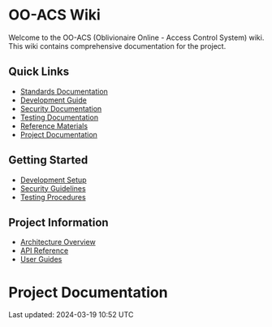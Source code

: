 # OO-ACS Wiki

Welcome to the OO-ACS (Oblivionaire Online - Access Control System) wiki. This wiki contains comprehensive documentation for the project.

## Quick Links
- [Standards Documentation](standards/Home)
- [Development Guide](development/Home)
- [Security Documentation](security/Home)
- [Testing Documentation](testing/Home)
- [Reference Materials](reference/Home)
- [Project Documentation](project/Home)

## Getting Started
- [Development Setup](development/Setup)
- [Security Guidelines](security/Guidelines)
- [Testing Procedures](testing/Procedures)

## Project Information
- [Architecture Overview](project/Architecture)
- [API Reference](project/API)
- [User Guides](project/User-Guides)

# Project Documentation

Last updated: 2024-03-19 10:52 UTC
